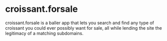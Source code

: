 # croissant.forsale

croissant.forsale is a baller app that lets you search and find any type of croissant you could ever possibly want for sale, all while lending the site the legitimacy of a matching subdomains.